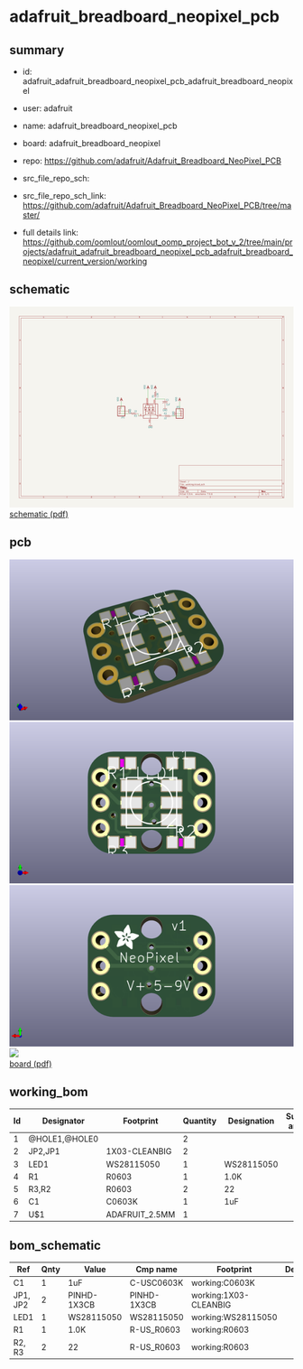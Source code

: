# adafruit_breadboard_neopixel_pcb
 
## summary 
* id: adafruit_adafruit_breadboard_neopixel_pcb_adafruit_breadboard_neopixel
* user: adafruit
* name: adafruit_breadboard_neopixel_pcb
* board: adafruit_breadboard_neopixel
* repo: https://github.com/adafruit/Adafruit_Breadboard_NeoPixel_PCB



* src_file_repo_sch: 
* src_file_repo_sch_link: https://github.com/adafruit/Adafruit_Breadboard_NeoPixel_PCB/tree/master/
* full details link: https://github.com/oomlout/oomlout_oomp_project_bot_v_2/tree/main/projects/adafruit_adafruit_breadboard_neopixel_pcb_adafruit_breadboard_neopixel/current_version/working  

## schematic  
![](working_schematic_600.png)  
[schematic (pdf)](working_schematic.pdf)  

## pcb  
![](working_3d_600.png) 
![](working_3d_front_600.png)  
![](working_3d_back_600.png)  
![](working_600.png)  
[board (pdf)](working.pdf)  

## working_bom
| Id | Designator | Footprint | Quantity | Designation | Supplier and ref |  | None | 
| --- | --- | --- | --- | --- | --- | --- | --- | 
| 1 | @HOLE1,@HOLE0 |  | 2 |  |  |  | [''] | 
| 2 | JP2,JP1 | 1X03-CLEANBIG | 2 |  |  |  | [''] | 
| 3 | LED1 | WS28115050 | 1 | WS28115050 |  |  | [''] | 
| 4 | R1 | R0603 | 1 | 1.0K |  |  | [''] | 
| 5 | R3,R2 | R0603 | 2 | 22 |  |  | [''] | 
| 6 | C1 | C0603K | 1 | 1uF |  |  | [''] | 
| 7 | U$1 | ADAFRUIT_2.5MM | 1 |  |  |  | [''] | 


## bom_schematic
| Ref | Qnty | Value | Cmp name | Footprint | Description | Vendor | DNP | 
| --- | --- | --- | --- | --- | --- | --- | --- | 
| C1 | 1 | 1uF | C-USC0603K | working:C0603K |  |  |  | 
| JP1, JP2 | 2 | PINHD-1X3CB | PINHD-1X3CB | working:1X03-CLEANBIG |  |  |  | 
| LED1 | 1 | WS28115050 | WS28115050 | working:WS28115050 |  |  |  | 
| R1 | 1 | 1.0K | R-US_R0603 | working:R0603 |  |  |  | 
| R2, R3 | 2 | 22 | R-US_R0603 | working:R0603 |  |  |  | 



